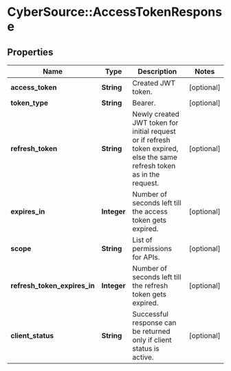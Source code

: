 # CyberSource::AccessTokenResponse

## Properties
Name | Type | Description | Notes
------------ | ------------- | ------------- | -------------
**access_token** | **String** | Created JWT token. | [optional] 
**token_type** | **String** | Bearer. | [optional] 
**refresh_token** | **String** | Newly created JWT token for initial request or if refresh token expired, else the same refresh token as in the request. | [optional] 
**expires_in** | **Integer** | Number of seconds left till the access token gets expired. | [optional] 
**scope** | **String** | List of permissions for APIs. | [optional] 
**refresh_token_expires_in** | **Integer** | Number of seconds left till the refresh token gets expired. | [optional] 
**client_status** | **String** | Successful response can be returned only if client status is active. | [optional] 


